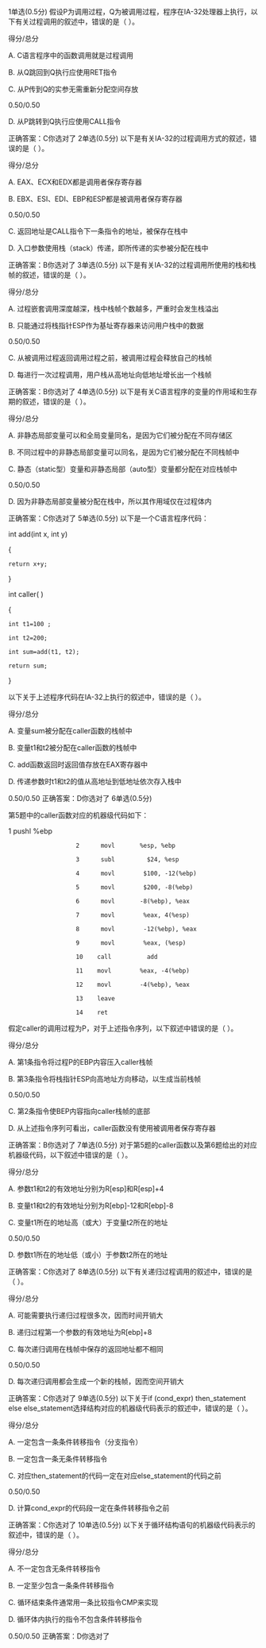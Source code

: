 
1单选(0.5分)
假设P为调用过程，Q为被调用过程，程序在IA-32处理器上执行，以下有关过程调用的叙述中，错误的是（   ）。

得分/总分

A.
C语言程序中的函数调用就是过程调用


B.
从Q跳回到Q执行应使用RET指令


C.
从P传到Q的实参无需重新分配空间存放

0.50/0.50

D.
从P跳转到Q执行应使用CALL指令

正确答案：C你选对了
2单选(0.5分)
以下是有关IA-32的过程调用方式的叙述，错误的是（   ）。

得分/总分

A.
EAX、ECX和EDX都是调用者保存寄存器


B.
EBX、ESI、EDI、EBP和ESP都是被调用者保存寄存器

0.50/0.50

C.
返回地址是CALL指令下一条指令的地址，被保存在栈中


D.
入口参数使用栈（stack）传递，即所传递的实参被分配在栈中

正确答案：B你选对了
3单选(0.5分)
以下是有关IA-32的过程调用所使用的栈和栈帧的叙述，错误的是（   ）。

得分/总分

A.
过程嵌套调用深度越深，栈中栈帧个数越多，严重时会发生栈溢出


B.
只能通过将栈指针ESP作为基址寄存器来访问用户栈中的数据

0.50/0.50

C.
从被调用过程返回调用过程之前，被调用过程会释放自己的栈帧


D.
每进行一次过程调用，用户栈从高地址向低地址增长出一个栈帧

正确答案：B你选对了
4单选(0.5分)
以下是有关C语言程序的变量的作用域和生存期的叙述，错误的是（   ）。

得分/总分

A.
非静态局部变量可以和全局变量同名，是因为它们被分配在不同存储区


B.
不同过程中的非静态局部变量可以同名，是因为它们被分配在不同栈帧中


C.
静态（static型）变量和非静态局部（auto型）变量都分配在对应栈帧中

0.50/0.50

D.
因为非静态局部变量被分配在栈中，所以其作用域仅在过程体内

正确答案：C你选对了
5单选(0.5分)
以下是一个C语言程序代码：

int add(int x, int y)

{

    return x+y;

}

 

int caller( )

{

    int t1=100 ;

    int t2=200;

    int sum=add(t1, t2);

    return sum;

}

 以下关于上述程序代码在IA-32上执行的叙述中，错误的是（    ）。

得分/总分

A.
变量sum被分配在caller函数的栈帧中


B.
变量t1和t2被分配在caller函数的栈帧中


C.
add函数返回时返回值存放在EAX寄存器中


D.
传递参数时t1和t2的值从高地址到低地址依次存入栈中

0.50/0.50
正确答案：D你选对了
6单选(0.5分)

第5题中的caller函数对应的机器级代码如下：

1      pushl       %ebp

                       2      movl       %esp, %ebp

                       3      subl         $24, %esp

                       4      movl        $100, -12(%ebp)

                       5      movl        $200, -8(%ebp) 

                       6      movl       -8(%ebp), %eax

                       7      movl        %eax, 4(%esp)

                       8      movl        -12(%ebp), %eax

                       9      movl        %eax, (%esp)  

                       10    call          add  

                       11    movl        %eax, -4(%ebp) 

                       12    movl        -4(%ebp), %eax

                       13    leave        

                       14    ret 

 假定caller的调用过程为P，对于上述指令序列，以下叙述中错误的是（     ）。

得分/总分

A.
第1条指令将过程P的EBP内容压入caller栈帧


B.
第3条指令将栈指针ESP向高地址方向移动，以生成当前栈帧

0.50/0.50

C.
第2条指令使BEP内容指向caller栈帧的底部


D.
从上述指令序列可看出，caller函数没有使用被调用者保存寄存器

正确答案：B你选对了
7单选(0.5分)
对于第5题的caller函数以及第6题给出的对应机器级代码，以下叙述中错误的是（    ）。

得分/总分

A.
参数t1和t2的有效地址分别为R[esp]和R[esp]+4


B.
变量t1和t2的有效地址分别为R[ebp]-12和R[ebp]-8


C.
变量t1所在的地址高（或大）于变量t2所在的地址

0.50/0.50

D.
参数t1所在的地址低（或小）于参数t2所在的地址

正确答案：C你选对了
8单选(0.5分)
以下有关递归过程调用的叙述中，错误的是（     ）。

得分/总分

A.
可能需要执行递归过程很多次，因而时间开销大


B.
递归过程第一个参数的有效地址为R[ebp]+8


C.
每次递归调用在栈帧中保存的返回地址都不相同

0.50/0.50

D.
每次递归调用都会生成一个新的栈帧，因而空间开销大

正确答案：C你选对了
9单选(0.5分)
以下关于if (cond_expr) then_statement else else_statement选择结构对应的机器级代码表示的叙述中，错误的是（    ）。

得分/总分

A.
一定包含一条条件转移指令（分支指令）


B.
一定包含一条无条件转移指令


C.
对应then_statement的代码一定在对应else_statement的代码之前

0.50/0.50

D.
计算cond_expr的代码段一定在条件转移指令之前

正确答案：C你选对了
10单选(0.5分)
以下关于循环结构语句的机器级代码表示的叙述中，错误的是（   ）。

得分/总分

A.
不一定包含无条件转移指令


B.
一定至少包含一条条件转移指令


C.
循环结束条件通常用一条比较指令CMP来实现


D.
循环体内执行的指令不包含条件转移指令

0.50/0.50
正确答案：D你选对了

